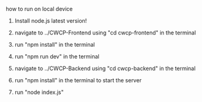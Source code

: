 how to run on local device

1. Install node.js latest version!
2. navigate to ../CWCP-Frontend using "cd cwcp-frontend" in the terminal
3. run "npm install" in the terminal
4. run "npm run dev" in the terminal

5. navigate to ../CWCP-Backend using "cd cwcp-backend" in the terminal
6. run "npm install" in the terminal to start the server
7. run "node index.js"